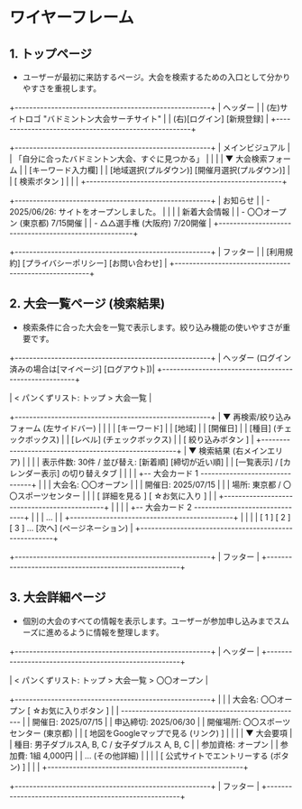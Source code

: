 # ワイヤーフレーム

## 1. トップページ
- ユーザーが最初に来訪するページ。大会を検索するための入口として分かりやすさを重視します。

+------------------------------------------------------+
| ヘッダー                                             |
| (左)サイトロゴ "バドミントン大会サーチサイト"        |
| (右)[ログイン] [新規登録]                            |
+------------------------------------------------------+

+------------------------------------------------------+
| メインビジュアル                                     |
| 「自分に合ったバドミントン大会、すぐに見つかる」     |
|                                                      |
|   ▼ 大会検索フォーム                                 |
|   [キーワード入力欄]                                 |
|   [地域選択(プルダウン)] [開催月選択(プルダウン)]    |
|   [ 検索ボタン ]                                     |
|                                                      |
+------------------------------------------------------+

+------------------------------------------------------+
| お知らせ                                             |
| - 2025/06/26: サイトをオープンしました。             |
|                                                      |
| 新着大会情報                                         |
| - 〇〇オープン (東京都) 7/15開催                     |
| - △△選手権 (大阪府) 7/20開催                       |
+------------------------------------------------------+

+------------------------------------------------------+
| フッター                                             |
| [利用規約] [プライバシーポリシー] [お問い合わせ]     |
+------------------------------------------------------+


## 2. 大会一覧ページ (検索結果)
- 検索条件に合った大会を一覧で表示します。絞り込み機能の使いやすさが重要です。

+------------------------------------------------------+
| ヘッダー (ログイン済みの場合は[マイページ] [ログアウト])|
+------------------------------------------------------+

| < パンくずリスト: トップ > 大会一覧                  |

+------------------------------------------------------+
| ▼ 再検索/絞り込みフォーム (左サイドバー)            |
|                                                      |
| [キーワード]                                         |
| [地域]                                               |
| [開催日]                                             |
| [種目] (チェックボックス)                            |
| [レベル] (チェックボックス)                          |
| [ 絞り込みボタン ]                                   |
+------------------------------------------------------+
| ▼ 検索結果 (右メインエリア)                         |
|                                                      |
|   表示件数: 30件 / 並び替え: [新着順] [締切が近い順] |
|   [一覧表示] / [カレンダー表示] の切り替えタブ       |
|                                                      |
|   +-- 大会カード 1 -------------------------------+  |
|   | 大会名: 〇〇オープン                            |
|   | 開催日: 2025/07/15                             |
|   | 場所: 東京都 / 〇〇スポーツセンター             |
|   | [ 詳細を見る ] [ ☆お気に入り ]                 |
|   +---------------------------------------------+  |
|                                                      |
|   +-- 大会カード 2 -------------------------------+  |
|   | ...                                         |
|   +---------------------------------------------+  |
|                                                      |
|   [ 1 ] [ 2 ] [ 3 ] ... [次へ] (ページネーション)    |
+------------------------------------------------------+

+------------------------------------------------------+
| フッター                                             |
+------------------------------------------------------+


## 3. 大会詳細ページ
- 個別の大会のすべての情報を表示します。ユーザーが参加申し込みまでスムーズに進めるように情報を整理します。

+------------------------------------------------------+
| ヘッダー                                             |
+------------------------------------------------------+

| < パンくずリスト: トップ > 大会一覧 > 〇〇オープン   |

+------------------------------------------------------+
|                                                      |
|   大会名: 〇〇オープン [ ☆お気に入りボタン ]          |
|   -------------------------------------------------- |
|   開催日: 2025/07/15                                 |
|   申込締切: 2025/06/30                               |
|   開催場所: 〇〇スポーツセンター (東京都)            |
|   [ 地図をGoogleマップで見る (リンク) ]              |
|                                                      |
|   ▼ 大会要項                                         |
|   種目: 男子ダブルスA, B, C / 女子ダブルス A, B, C     |
|   参加資格: オープン                                 |
|   参加費: 1組 4,000円                                |
|   ... (その他詳細)                                   |
|                                                      |
|   [ 公式サイトでエントリーする (ボタン) ]              |
|                                                      |
+------------------------------------------------------+

+------------------------------------------------------+
| フッター                                             |
+------------------------------------------------------+